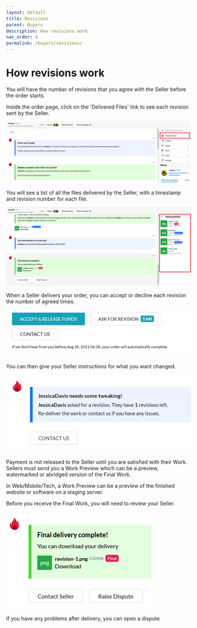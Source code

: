 ```yaml
---
layout: default
title: Revisions
parent: Buyers
description: How revisions work
nav_order: 4
permalink: /buyers/revisions/
---
```


# How revisions work

You will have the number of revisions that you agree with the Seller before the order starts. 

Inside the order page, click on the 'Delivered Files' link to see each revision sent by the Seller.

![](/assets/delivered-files.png)


You will see a list of all the files delivered by the Seller, with a timestamp and revision number for each file.

![](/assets/delivered-files-2.png)

When a Seller delivers your order, you can accept or decline each revision the number of agreed times.

![](/assets/revisions-left.png)

You can then give your Seller instructions for what you want changed. 

![](/assets/revision-1.png)

Payment is not released to the Seller until you are satisfied with their Work. Sellers must send you a Work Preview which can be a preview, watermarked or abridged version of the Final Work.

In Web/Mobile/Tech, a Work Preview can be a preview of the finished website or software on a staging server.

Before you receive the Final Work, you will need to review your Seller.

![](/assets/final.png)

If you have any problems after delivery, you can open a dispute